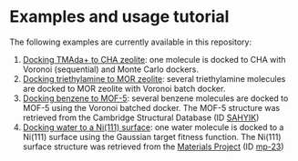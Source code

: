 # Examples and usage tutorial

The following examples are currently available in this repository:

1. [Docking TMAda+ to CHA zeolite](CHA_TMada): one molecule is docked to CHA with Voronoi (sequential) and Monte Carlo dockers.
2. [Docking triethylamine to MOR zeolite](MOR_loading): several triethylamine molecules are docked to MOR zeolite with Voronoi batch docker.
3. [Docking benzene to MOF-5](MOF-5): several benzene molecules are docked to MOF-5 using the Voronoi batched docker. The MOF-5 structure was retrieved from the Cambridge Structural Database (ID [SAHYIK](https://www.ccdc.cam.ac.uk/structures/search?identifier=SAHYIK))
4. [Docking water to a Ni(111) surface](Ni111): one water molecule is docked to a Ni(111) surface using the Gaussian target fitness function. The Ni(111) surface structure was retrieved from the [Materials Project](https://materialsproject.org) (ID [mp-23](https://materialsproject.org/materials/mp-23/surfaces/[1,%201,%201]/cif))
